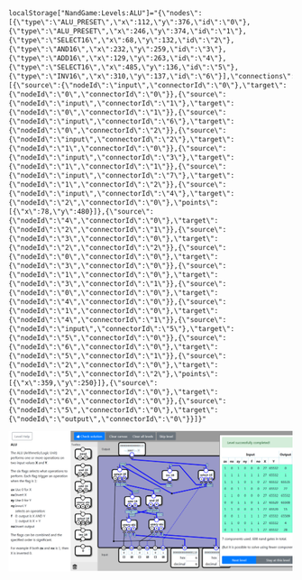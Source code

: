     localStorage["NandGame:Levels:ALU"]="{\"nodes\":[{\"type\":\"ALU_PRESET\",\"x\":112,\"y\":376,\"id\":\"0\"},{\"type\":\"ALU_PRESET\",\"x\":246,\"y\":374,\"id\":\"1\"},{\"type\":\"SELECT16\",\"x\":68,\"y\":132,\"id\":\"2\"},{\"type\":\"AND16\",\"x\":232,\"y\":259,\"id\":\"3\"},{\"type\":\"ADD16\",\"x\":129,\"y\":263,\"id\":\"4\"},{\"type\":\"SELECT16\",\"x\":485,\"y\":136,\"id\":\"5\"},{\"type\":\"INV16\",\"x\":310,\"y\":137,\"id\":\"6\"}],\"connections\":[{\"source\":{\"nodeId\":\"input\",\"connectorId\":\"0\"},\"target\":{\"nodeId\":\"0\",\"connectorId\":\"0\"}},{\"source\":{\"nodeId\":\"input\",\"connectorId\":\"1\"},\"target\":{\"nodeId\":\"0\",\"connectorId\":\"1\"}},{\"source\":{\"nodeId\":\"input\",\"connectorId\":\"6\"},\"target\":{\"nodeId\":\"0\",\"connectorId\":\"2\"}},{\"source\":{\"nodeId\":\"input\",\"connectorId\":\"2\"},\"target\":{\"nodeId\":\"1\",\"connectorId\":\"0\"}},{\"source\":{\"nodeId\":\"input\",\"connectorId\":\"3\"},\"target\":{\"nodeId\":\"1\",\"connectorId\":\"1\"}},{\"source\":{\"nodeId\":\"input\",\"connectorId\":\"7\"},\"target\":{\"nodeId\":\"1\",\"connectorId\":\"2\"}},{\"source\":{\"nodeId\":\"input\",\"connectorId\":\"4\"},\"target\":{\"nodeId\":\"2\",\"connectorId\":\"0\"},\"points\":[{\"x\":78,\"y\":480}]},{\"source\":{\"nodeId\":\"4\",\"connectorId\":\"0\"},\"target\":{\"nodeId\":\"2\",\"connectorId\":\"1\"}},{\"source\":{\"nodeId\":\"3\",\"connectorId\":\"0\"},\"target\":{\"nodeId\":\"2\",\"connectorId\":\"2\"}},{\"source\":{\"nodeId\":\"0\",\"connectorId\":\"0\"},\"target\":{\"nodeId\":\"3\",\"connectorId\":\"0\"}},{\"source\":{\"nodeId\":\"1\",\"connectorId\":\"0\"},\"target\":{\"nodeId\":\"3\",\"connectorId\":\"1\"}},{\"source\":{\"nodeId\":\"0\",\"connectorId\":\"0\"},\"target\":{\"nodeId\":\"4\",\"connectorId\":\"0\"}},{\"source\":{\"nodeId\":\"1\",\"connectorId\":\"0\"},\"target\":{\"nodeId\":\"4\",\"connectorId\":\"1\"}},{\"source\":{\"nodeId\":\"input\",\"connectorId\":\"5\"},\"target\":{\"nodeId\":\"5\",\"connectorId\":\"0\"}},{\"source\":{\"nodeId\":\"6\",\"connectorId\":\"0\"},\"target\":{\"nodeId\":\"5\",\"connectorId\":\"1\"}},{\"source\":{\"nodeId\":\"2\",\"connectorId\":\"0\"},\"target\":{\"nodeId\":\"5\",\"connectorId\":\"2\"},\"points\":[{\"x\":359,\"y\":250}]},{\"source\":{\"nodeId\":\"2\",\"connectorId\":\"0\"},\"target\":{\"nodeId\":\"6\",\"connectorId\":\"0\"}},{\"source\":{\"nodeId\":\"5\",\"connectorId\":\"0\"},\"target\":{\"nodeId\":\"output\",\"connectorId\":\"0\"}}]}"

![7/608](ALU_GATE.png)